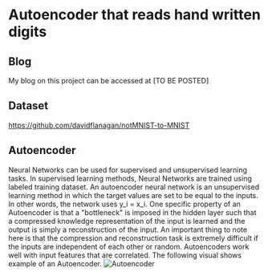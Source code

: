 # Autoencoder that reads hand written digits


## Blog 
My blog on this project can be accessed at [TO BE POSTED]

## Dataset
https://github.com/davidflanagan/notMNIST-to-MNIST

## Autoencoder 
Neural Networks can be used for supervised and unsupervised learning tasks. In supervised learning methods, Neural Networks are trained using
labeled training dataset. An autoencoder neural network is an unsupervised learning method in which the target values are set to be equal to 
the inputs. In other words, the network uses y_i = x_i. One specific property of an Autoencoder is that a "bottleneck" is imposed in the hidden
layer such that a compressed knowledge representation of the input is learned and the output is simply a reconstruction of the input. An important
thing to note here is that the compression and reconstruction task is extremely difficult if the inputs are independent of each other or random. 
Autoencoders work well with input features that are correlated. The following visual shows example of an Autoencoder.
![Autoencoder](https://github.com/arqchicago/autoencoder/autoencoder.png)



